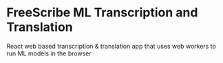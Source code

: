 # FreeScribe ML Transcription and Translation

React web based transcription & translation app that uses web workers to run ML models in the browser
